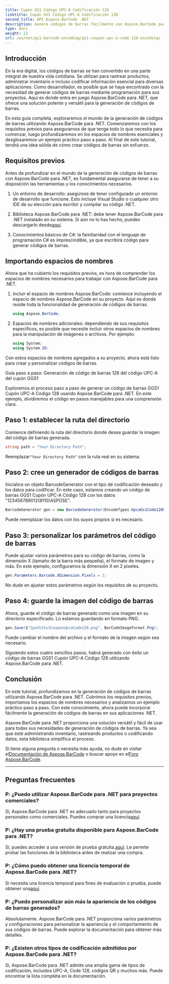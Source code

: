 ```yaml
---
title: Cupón GS1 Código UPC-A Codificación 128
linktitle: Cupón GS1 Código UPC-A Codificación 128
second_title: API Aspose.BarCode .NET
description: Genere códigos de barras fácilmente con Aspose.BarCode para .NET su solución integral de generación de códigos de barras. ¡Empiece hoy!
type: docs
weight: 12
url: /es/net/gs1-barcode-encoding/gs1-coupon-upc-a-code-128-encoding/
---
```


## Introducción

En la era digital, los códigos de barras se han convertido en una parte integral de nuestra vida cotidiana. Se utilizan para rastrear productos, administrar inventario e incluso codificar información esencial para diversas aplicaciones. Como desarrollador, es posible que se haya encontrado con la necesidad de generar códigos de barras mediante programación para sus proyectos. Aquí es donde entra en juego Aspose.BarCode para .NET, que ofrece una solución potente y versátil para la generación de códigos de barras.

En esta guía completa, exploraremos el mundo de la generación de códigos de barras utilizando Aspose.BarCode para .NET. Comenzaremos con los requisitos previos para asegurarnos de que tenga todo lo que necesita para comenzar, luego profundizaremos en los espacios de nombres esenciales y desglosaremos un ejemplo práctico paso a paso. Al final de este tutorial, tendrá una idea sólida de cómo crear códigos de barras sin esfuerzo.

## Requisitos previos

Antes de profundizar en el mundo de la generación de códigos de barras con Aspose.BarCode para .NET, es fundamental asegurarse de tener a su disposición las herramientas y los conocimientos necesarios.

1. Un entorno de desarrollo: asegúrese de tener configurado un entorno de desarrollo que funcione. Esto incluye Visual Studio o cualquier otro IDE de su elección para escribir y compilar su código .NET.

2.  Biblioteca Aspose.BarCode para .NET: debe tener Aspose.BarCode para .NET instalado en su sistema. Si aún no lo has hecho, puedes descargarlo desde[aquí](https://releases.aspose.com/barcode/net/).

3. Conocimientos básicos de C#: la familiaridad con el lenguaje de programación C# es imprescindible, ya que escribirá código para generar códigos de barras.

## Importando espacios de nombres

Ahora que ha cubierto los requisitos previos, es hora de comprender los espacios de nombres necesarios para trabajar con Aspose.BarCode para .NET.

1. Incluir el espacio de nombres Aspose.BarCode: comience incluyendo el espacio de nombres Aspose.BarCode en su proyecto. Aquí es donde reside toda la funcionalidad de generación de códigos de barras.

   ```csharp
   using Aspose.BarCode;
   ```

2. Espacios de nombres adicionales: dependiendo de sus requisitos específicos, es posible que necesite incluir otros espacios de nombres para la manipulación de imágenes o archivos. Por ejemplo:

   ```csharp
   using System;
   using System.IO;
   ```

Con estos espacios de nombres agregados a su proyecto, ahora está listo para crear y personalizar códigos de barras.

Guía paso a paso: Generación de código de barras 128 del código UPC-A del cupón GGS1

Exploremos el proceso paso a paso de generar un código de barras GGS1 Cupón UPC-A Código 128 usando Aspose.BarCode para .NET. En este ejemplo, dividiremos el código en pasos manejables para una comprensión clara.

## Paso 1: establecer la ruta del directorio

Comience definiendo la ruta del directorio donde desea guardar la imagen del código de barras generada.

```csharp
string path = "Your Directory Path";
```

 Reemplazar`"Your Directory Path"` con la ruta real en su sistema.

## Paso 2: cree un generador de códigos de barras

Inicialice un objeto BarcodeGenerator con el tipo de codificación deseado y los datos para codificar. En este caso, estamos creando un código de barras GGS1 Cupón UPC-A Código 128 con los datos "123456789012(8110)ASPOSE".

```csharp
BarcodeGenerator gen = new BarcodeGenerator(EncodeTypes.UpcaGs1Code128Coupon, "123456789012(8110)ASPOSE");
```

Puede reemplazar los datos con los suyos propios si es necesario.

## Paso 3: personalizar los parámetros del código de barras

Puede ajustar varios parámetros para su código de barras, como la dimensión X (tamaño de la barra más pequeña), el formato de imagen y más. En este ejemplo, configuramos la dimensión X en 2 píxeles.

```csharp
gen.Parameters.Barcode.XDimension.Pixels = 2;
```

No dude en ajustar estos parámetros según los requisitos de su proyecto.

## Paso 4: guarde la imagen del código de barras

Ahora, guarde el código de barras generado como una imagen en su directorio especificado. Lo estamos guardando en formato PNG.

```csharp
gen.Save($"{path}Gs1CouponUpcaCode128.png", BarCodeImageFormat.Png);
```

Puede cambiar el nombre del archivo y el formato de la imagen según sea necesario.

Siguiendo estos cuatro sencillos pasos, habrá generado con éxito un código de barras GGS1 Cupón UPC-A Código 128 utilizando Aspose.BarCode para .NET.

## Conclusión

En este tutorial, profundizamos en la generación de códigos de barras utilizando Aspose.BarCode para .NET. Cubrimos los requisitos previos, importamos los espacios de nombres necesarios y analizamos un ejemplo práctico paso a paso. Con este conocimiento, ahora puede incorporar fácilmente la generación de códigos de barras en sus aplicaciones .NET.

Aspose.BarCode para .NET proporciona una solución versátil y fácil de usar para todas sus necesidades de generación de códigos de barras. Ya sea que esté administrando inventario, rastreando productos o codificando datos, esta biblioteca simplifica el proceso.

 Si tiene alguna pregunta o necesita más ayuda, no dude en visitar el[Documentación de Aspose.BarCode](https://reference.aspose.com/barcode/net/) o buscar apoyo en el[Foro Aspose.BarCode](https://forum.aspose.com/c/barcode/13).

---

## Preguntas frecuentes

### P: ¿Puedo utilizar Aspose.BarCode para .NET para proyectos comerciales?
 Sí, Aspose.BarCode para .NET es adecuado tanto para proyectos personales como comerciales. Puedes comprar una licencia[aquí](https://purchase.aspose.com/buy).

### P: ¿Hay una prueba gratuita disponible para Aspose.BarCode para .NET?
 Sí, puedes acceder a una versión de prueba gratuita.[aquí](https://releases.aspose.com/). Le permite probar las funciones de la biblioteca antes de realizar una compra.

### P: ¿Cómo puedo obtener una licencia temporal de Aspose.BarCode para .NET?
 Si necesita una licencia temporal para fines de evaluación o prueba, puede obtener una[aquí](https://purchase.aspose.com/temporary-license/).

### P: ¿Puedo personalizar aún más la apariencia de los códigos de barras generados?
Absolutamente. Aspose.BarCode para .NET proporciona varios parámetros y configuraciones para personalizar la apariencia y el comportamiento de sus códigos de barras. Puede explorar la documentación para obtener más detalles.

### P: ¿Existen otros tipos de codificación admitidos por Aspose.BarCode para .NET?
Sí, Aspose.BarCode para .NET admite una amplia gama de tipos de codificación, incluidos UPC-A, Code 128, códigos QR y muchos más. Puede encontrar la lista completa en la documentación.